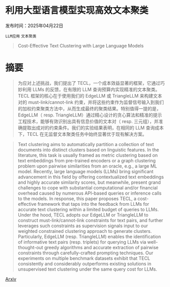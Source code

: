 # 利用大型语言模型实现高效文本聚类

发布时间：2025年04月22日

`LLM应用` `文本聚类`

> Cost-Effective Text Clustering with Large Language Models

# 摘要

> 为应对上述挑战，我们提出了 TECL，一个成本效益显著的框架，它通过巧妙利用 LLMs 的反馈，在有限的 LLM 查询预算内实现精准的文本聚类。TECL 框架的核心在于使用我们的 EdgeLLM 或 TriangleLLM 来构建文本对的 must-link/cannot-link 约束，并将这些约束作为监督信号输入到我们的加权约束聚类方法中，从而生成最终的聚类结果。特别值得一提的是，EdgeLLM（ resp. TriangleLLM）通过精心设计的贪心算法和精准的提示工程技术，能够有效识别出具有信息价值的文本对（ resp. 三元组），并准确提取出成对的约束条件。我们的实验结果表明，在相同的 LLM 查询成本下，TECL 在无监督文本聚类任务中始终显著优于现有解决方案。

> Text clustering aims to automatically partition a collection of text documents into distinct clusters based on linguistic features. In the literature, this task is usually framed as metric clustering based on text embeddings from pre-trained encoders or a graph clustering problem upon pairwise similarities from an oracle, e.g., a large ML model. Recently, large language models (LLMs) bring significant advancement in this field by offering contextualized text embeddings and highly accurate similarity scores, but meanwhile, present grand challenges to cope with substantial computational and/or financial overhead caused by numerous API-based queries or inference calls to the models.
  In response, this paper proposes TECL, a cost-effective framework that taps into the feedback from LLMs for accurate text clustering within a limited budget of queries to LLMs. Under the hood, TECL adopts our EdgeLLM or TriangleLLM to construct must-link/cannot-link constraints for text pairs, and further leverages such constraints as supervision signals input to our weighted constrained clustering approach to generate clusters. Particularly, EdgeLLM (resp. TriangleLLM) enables the identification of informative text pairs (resp. triplets) for querying LLMs via well-thought-out greedy algorithms and accurate extraction of pairwise constraints through carefully-crafted prompting techniques. Our experiments on multiple benchmark datasets exhibit that TECL consistently and considerably outperforms existing solutions in unsupervised text clustering under the same query cost for LLMs.

[Arxiv](https://arxiv.org/abs/2504.15640)